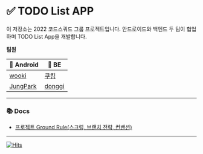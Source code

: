 # ✅ TODO List APP
이 저장소는 2022 코드스쿼드 그룹 프로젝트입니다. 안드로이드와 백엔드 두 팀이 협업하며 TODO List App을 개발합니다.

**팀원**

| 📱 Android | 🤖 BE |
| --- | --- |
| [wooki](https://github.com/banjjak2) | [쿠킴](https://github.com/ku-kim) |
| [JungPark](https://github.com/shncder) | [donggi](https://github.com/donggi-lee-bit) |


---

### 📚 Docs

- [프로젝트 Ground Rule(스크럼, 브랜치 전략, 컨밴션)](https://github.com/ku-kim/todo-list/wiki/Ground-Rule)

---

[![Hits](https://hits.seeyoufarm.com/api/count/incr/badge.svg?url=https%3A%2F%2Fgithub.com%2Fku-kim%2Ftodo-list&count_bg=%2379C83D&title_bg=%23555555&icon=&icon_color=%23E7E7E7&title=hits&edge_flat=false)](https://hits.seeyoufarm.com)